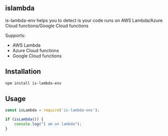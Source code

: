 ## islambda

is-lambda-env helps you to detect is your code runs on AWS Lambda/Azure Cloud functions/Google Cloud functions

Supports:
* AWS Lambda
* Azure Cloud functions
* Google Cloud functions

## Installation

```sh
npm install is-lambda-env
```

## Usage

```js
const isLambda = require('is-lambda-env');

if (isLambda()) {
    console.log("I am on lambda");
}
```